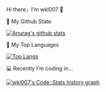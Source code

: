 Hi there，I'm wkl007 👋

🌈 My Github State

[![Anurag's github stats](https://github-readme-stats.vercel.app/api?username=wkl007&show_icons=true)](https://github.com/anuraghazra/github-readme-stats)

🎉 My Top Languages

[![Top Langs](https://github-readme-stats.vercel.app/api/top-langs/?username=wkl007&show_icons=true)](https://github.com/anuraghazra/github-readme-stats)

💻 Recently I'm coding in...

<a href="https://codestats.net/users/wkl007">
  <img src='https://codestats-readme.wegfan.cn/history-graph/wkl007?width=850&height=300&timezone=08:00&history_days=20&max_languages=12&language_colors=["3e4053","f15854","5da5da","faa43a","60bd68","f17cb0","b2912f","00897b","b276b2","ffc0cb","cddc39","7e57c2","bdbdbd"]' alt="wkl007's Code::Stats history graph" />
</a>
